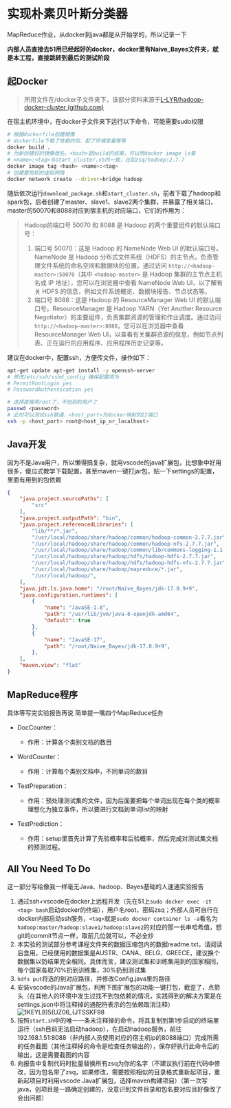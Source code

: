 

# 实现朴素贝叶斯分类器

MapReduce作业，从docker到java都是从开始学的，所以记录一下

**内部人员直接去51用已经起好的docker，docker里有Naive_Bayes文件夹，就是本工程，直接跳转到最后的测试阶段**

## 起Docker

> 所用文件在/docker子文件夹下，该部分资料来源于[L-LYR/hadoop-docker-cluster (github.com)](https://github.com/L-LYR/hadoop-docker-cluster/tree/master)

在宿主机环境中，在docker子文件夹下运行以下命令，可能需要sudo权限

```bash
# 根据dockerfile创建镜像
# dockerfile下载了依赖的包、配了环境变量等等
docker build . 
# 为新创建好的镜像改名，<hash>是build的结果，可以用docker image ls看
# <name>:<tag>与start_cluster.sh内一致，比如zsq/hadoop:2.7.7
docker image tag <hash> <name>:<tag>
# 创建要用到的虚拟网络
docker network create --driver=bridge hadoop
```

随后依次运行`download_package.sh`和`start_cluster.sh`，前者下载了hadoop和spark包，后者创建了master、slave1、slave2两个集群，并暴露了相关端口，master的50070和8088对应到宿主机的对应端口，它们的作用为：

>  Hadoop的端口号 50070 和 8088 是 Hadoop 的两个重要组件的默认端口号：
>
> 1. 端口号 50070：这是 Hadoop 的 NameNode Web UI 的默认端口号。NameNode 是 Hadoop 分布式文件系统（HDFS）的主节点，负责管理文件系统的命名空间和数据块的位置。通过访问 `http://<hadoop-master>:50070`（其中 `<hadoop-master>` 是 Hadoop 集群的主节点主机名或 IP 地址），您可以在浏览器中查看 NameNode Web UI，以了解有关 HDFS 的信息，例如文件系统概览、数据块报告、节点状态等。
> 2. 端口号 8088：这是 Hadoop 的 ResourceManager Web UI 的默认端口号。ResourceManager 是 Hadoop YARN（Yet Another Resource Negotiator）的主要组件，负责集群资源的管理和作业调度。通过访问 `http://<hadoop-master>:8088`，您可以在浏览器中查看 ResourceManager Web UI，以查看有关集群资源的信息，例如节点列表、正在运行的应用程序、应用程序历史记录等。

建议在docker中，配置ssh，方便传文件，操作如下：

``` bash
apt-get update apt-get install -y openssh-server
# 修改/etc/ssh/sshd_config 确保配置项为
# PermitRootLogin yes
# PasswordAuthentication yes

# 选择直接用root了，不创别的用户了
passwd <password>
# 此时可以测试ssh联通，<host_port>为docker映射的22端口
ssh -p <host_port> root@<host_ip_or_localhost>
```

## Java开发

因为不是Java用户，所以懒得搞复杂，就用vscode的java扩展包，比想象中好用很多，傻瓜式教学下载配置，甚至maven一键打jar包，贴一下settings的配置，里面有用到的包依赖

``` json
{
    "java.project.sourcePaths": [
        "src"
    ],
    "java.project.outputPath": "bin",
    "java.project.referencedLibraries": [
        "lib/**/*.jar",
        "/usr/local/hadoop/share/hadoop/common/hadoop-common-2.7.7.jar",
        "/usr/local/hadoop/share/hadoop/common/hadoop-nfs-2.7.7.jar",
        "/usr/local/hadoop/share/hadoop/common/lib/commons-logging-1.1.3.jar",
        "/usr/local/hadoop/share/hadoop/hdfs/hadoop-hdfs-2.7.7.jar",
        "/usr/local/hadoop/share/hadoop/hdfs/hadoop-hdfs-nfs-2.7.7.jar",
        "/usr/local/hadoop/share/hadoop/mapreduce/*.jar",
        "/usr/local/hadoop/",
    ],
    "java.jdt.ls.java.home": "/root/Naive_Bayes/jdk-17.0.9+9",
    "java.configuration.runtimes": [
        {
            "name": "JavaSE-1.8",
            "path": "/usr/lib/jvm/java-8-openjdk-amd64",
            "default": true
        },
        {
            "name": "JavaSE-17",
            "path": "/root/Naive_Bayes/jdk-17.0.9+9",
        },
    ],
    "maven.view": "flat"
}
```

## MapReduce程序

具体等写完实验报告再说
简单提一嘴四个MapReduce任务

* DocCounter：
	* 作用：计算各个类别文档的数目
 
* WordCounter：
	* 作用：计算每个类别文档中，不同单词的数目
 
* TestPreparation：
	* 作用：预处理测试集的文件，因为后面要把每个单词出现在每个类的概率理想化为独立事件，所以要进行文档到单词list的映射
 
 * TestPrediction：
	* 作用：setup里首先计算了先验概率和后验概率，然后完成对测试集文档的预测过程。

## All You Need To Do
这一部分写给像我一样毫无Java、hadoop、Bayes基础的人速通实验报告

1. 通过ssh+vscode在docker上远程开发（先在51上`sudo docker exec -it <tag> bash`启动docker的终端），用户名root，密码zsq；外部人员可自行在docker内部启动ssh服务，`<tag>`就是`sudo docker container ls -a`看名为`hadoop:master/hadoop:slave1/hadoop:slave2`的对应的那一长串哈希值，想git的commit节点一样，取前几位就可以，不必全抄
2. 本实验的测试部分参考课程文件夹的数据压缩包内的数据readme.txt，请阅读后食用，已经使用的数据集是AUSTR、CANA、BELG、GREECE，建议换个数据集以防结果完全相同。具体而言，建议测试集和训练集用到的国家相同，每个国家各取70%扔到训练集，30%扔到测试集
3. `hdfs put`将选的到对应路径，并修改Config.java里的路径
4. 安装vscode的Java扩展包，利用下图扩展包的功能一键打包，截歪了，点箭头（在其他人的环境中发生过找不到包依赖的情况，实践得到的解决方案是在settings.json中将注释掉的通配符表示的包依赖取消注释）![1KEYL8)5(UZ06_{JTSSKF98](https://github.com/FauraSol/MR-NaiveBayes/assets/56348816/25a264bf-31b4-4e7c-ad46-05cc13a59c22)
5. 按照`start.sh`中的唯一一条未注释掉的命令，将其复制到第1步启动的终端里运行（ssh目前无法启动hadoop），在启动hadoop服务，前往192.168.1.51:8088（非内部人员使用对应的宿主机ip的8088端口）完成所需的任务截图（其他注释掉的命令是检查任务输出的），保存好执行此命令后的输出，这是需要截图的内容
6. 向报告中复制代码时批量替换所有zsq为你的名字（不建议执行前在代码中修改，因为包名带了zsq，如果修改，需要按照相似的目录格式重新起项目，重新起项目时利用vscode Java扩展包，选择maven构建项目）（第一次写java，创项目是一路确定创建的，没意识到文件目录和包名要对应且好像改了会出问题）


